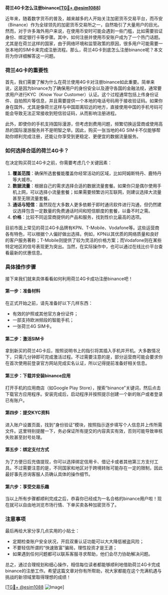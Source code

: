 **荷兰4G卡怎么注册binance[[TG💪+ @esim1088](https://t.me/s/esim1088)]**

近年来，随着数字货币的普及，越来越多的人开始关注加密货币交易平台，而币安（Binance）作为全球领先的加密货币交易所之一，自然吸引了大量用户的目光。然而，对于许多海外用户来说，在使用币安时可能会遇到一些门槛，比如需要验证身份、绑定银行卡等步骤。其中，如何注册并使用币安账户成为了一个热门话题。尤其是在荷兰这样的国家，由于网络环境和监管政策的原因，很多用户可能需要一张本地的SIM卡来完成注册流程。那么，荷兰4G卡到底怎么注册binance呢？本文将为你详细解答这一问题。

### 荷兰4G卡的重要性

首先，我们需要了解为什么在荷兰使用4G卡对注册binance如此重要。简单来说，这是因为binance为了确保用户的身份安全以及遵守各国的金融法规，通常要求用户进行KYC（Know Your Customer）认证。这个过程通常包括上传身份证件、自拍照片等信息，并且需要提供一个本地的电话号码用于接收验证码。如果你身在国外，尤其是像荷兰这样与中国距离较远的地方，直接使用中国的手机号码可能会导致无法正常接收到短信验证码，从而影响注册进程。

此外，即使你的手机支持国际漫游，但考虑到费用问题，频繁切换运营商或使用高昂的国际漫游服务并不是明智之举。因此，购买一张当地的4G SIM卡不仅能够帮助你顺利完成注册，还能让你享受到更稳定、更便宜的数据流量服务。

### 如何选择合适的荷兰4G卡？

在决定购买荷兰4G卡之前，你需要考虑几个关键因素：

1. **覆盖范围**：确保所选套餐能覆盖你经常活动的区域，比如阿姆斯特丹、鹿特丹等大城市。
2. **数据流量**：根据自己的需求选择合适的数据流量套餐。如果你只是偶尔使用手机上网，可以选择小流量套餐；如果需要频繁访问互联网，则建议选择大流量甚至无限流量套餐。
3. **通话与短信**：虽然现在大多数人更多依赖于即时通讯软件进行沟通，但仍然建议选择包含一定数量的免费通话时间和短信额度的套餐，以备不时之需。
4. **价格**：比较不同运营商提供的产品和服务，找到性价比最高的选项。

目前市面上常见的荷兰4G卡品牌有KPN、T-Mobile、Vodafone等。这些运营商各有特色，可以根据个人偏好做出选择。例如，KPN以其优质的网络质量和良好的客户服务著称；T-Mobile则提供了较为灵活的价格方案；而Vodafone则在某些特定地区的信号表现更为突出。当然，在实际操作中，也可以通过在线比价平台查看最新的优惠信息。

### 具体操作步骤

接下来我们就来具体看看如何利用荷兰4G卡成功注册binance吧！

#### 第一步：准备材料

在正式开始之前，请先准备好以下几样东西：
- 有效的护照或其他官方身份证件；
- 一部支持欧洲频段的智能手机；
- 一张荷兰4G SIM卡。

#### 第二步：激活SIM卡

拿到新买的荷兰4G卡后，按照说明书上的指引将其插入手机并开机。大多数情况下，只需几分钟即可完成激活过程。不过需要注意的是，部分运营商可能会要求你在首次使用前登录官方网站完成实名认证，所以记得提前准备好相关信息。

#### 第三步：下载并安装binance应用

打开手机的应用商店（如Google Play Store），搜索“binance”关键词，然后点击下载官方应用程序。安装完成后，启动程序并按照提示创建一个新的账户或者登录已有账户。

#### 第四步：提交KYC资料

进入账户设置页面，找到“身份验证”模块，按照指示逐步填写个人信息并上传所需文件。这里特别提醒一下，务必保证所有提交的内容真实有效，否则可能导致审核失败甚至封号处理。

#### 第五步：绑定支付方式

为了方便日后充值提现，你可以选择绑定信用卡、借记卡或者其他第三方支付工具。不过需要注意的是，不同国家和地区对于跨境转账可能存在一定的限制，因此最好事先咨询客服人员确认具体的操作细节。

#### 第六步：享受交易乐趣

当以上所有步骤都顺利完成之后，恭喜你已经成为一名合格的binance用户啦！现在就可以自由地浏览市场行情、下单买卖各种加密货币了。

### 注意事项

最后再给大家分享几点实用的小贴士：
- 定期检查账户安全状况，开启双重认证功能可以大大降低被盗风险；
- 不要轻信所谓的“快速致富”骗局，理性投资才是王道；
- 如果遇到任何问题都可以联系客服寻求帮助，他们会尽力协助解决问题。

总之，通过合理规划和细心操作，相信每位读者都能够顺利地借助荷兰4G卡完成binance的注册工作。希望这篇文章对你有所帮助，祝大家都能在这个充满机遇与挑战的新领域里取得理想的成绩！

[[TG💪+ @esim1088](https://t.me/s/esim1088) ![Image](https://i.postimg.cc/4NQfJmqS/Snipaste-2025-05-13-00-14-12.png)]